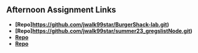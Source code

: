 ## Afternoon Assignment Links

* **[Repo]https://github.com/jwalk99star/BurgerShack-lab.git)**
* **[Repo]https://github.com/jwalk99star/summer23_gregslistNode.git)**
* **[Repo](https://github.com/jwalk99star/daPlanets.git)**
* **[Repo](https://github.com/jwalk99star/<ASSIGNMENT_REPO>)**
